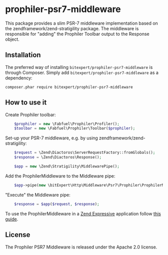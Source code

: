 # prophiler-psr7-middleware
This package provides a slim PSR-7 middleware implementation based on the zendframework/zend-stratigility package. The
middleware is responsible for "adding" the Prophiler Toolbar output to the Response object.

Installation
------------

The preferred way of installing `bitexpert/prophiler-psr7-middleware` is through Composer. Simply add 
`bitexpert/prophiler-psr7-middleware` as a dependency:

```
composer.phar require bitexpert/prophiler-psr7-middleware
```

How to use it
-------------

Create Prophiler toolbar:

```php
    $prophiler = new \Fabfuel\Prophiler\Profiler();
    $toolbar = new \Fabfuel\Prophiler\Toolbar($prophiler);
```

Set-up your PSR-7 middleware, e.g. by using zendframework/zend-stratigility:

```php
    $request = \Zend\Diactoros\ServerRequestFactory::fromGlobals();
    $response = \Zend\Diactoros\Response();

    $app = new \Zend\Stratigility\MiddlewarePipe();
```

Add the ProphilerMiddleware to the Middleware pipe:

```php
    $app->pipe(new \bitExpert\Http\Middleware\Psr7\Prophiler\ProphilerMiddleware($toolbar));
```
"Execute" the Middleware pipe:

```php
    $response = $app($request, $response);
```
To use the ProphilerMiddleware in a [Zend Expressive](https://github.com/zendframework/zend-expressive) application 
follow [this guide](https://blog.bitexpert.de/blog/using-prophiler-with-zend-expressive/).

License
-------

The Prophiler PSR7 Middleware is released under the Apache 2.0 license.

